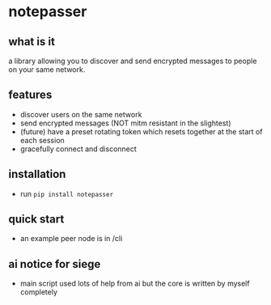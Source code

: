 # notepasser

## what is it
a library allowing you to discover and send encrypted messages to people on your same network.

## features
- discover users on the same network
- send encrypted messages (NOT mitm resistant in the slightest)
- (future) have a preset rotating token which resets together at the start of each session
- gracefully connect and disconnect

## installation
- run `pip install notepasser`

## quick start
- an example peer node is in /cli

## ai notice for siege
- main script used lots of help from ai but the core is written by myself completely 
